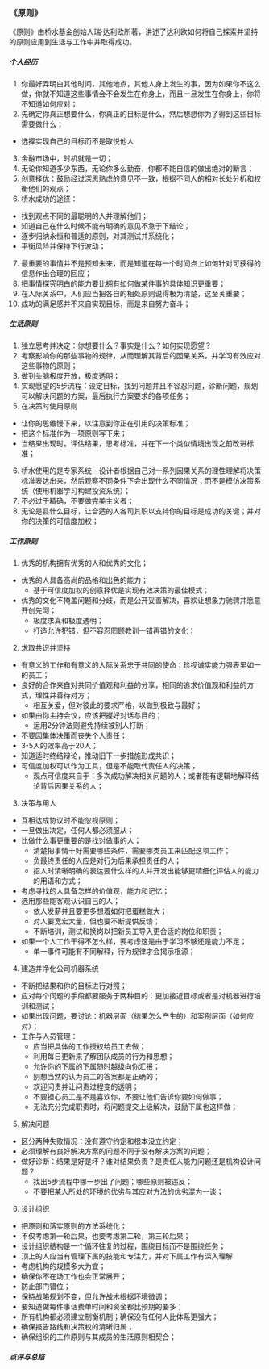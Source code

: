 ### 《原则》

《原则》由桥水基金创始人瑞·达利欧所著，讲述了达利欧如何将自己探索并坚持的原则应用到生活与工作中并取得成功。

##### 个人经历
1. 你最好弄明白其他时间，其他地点，其他人身上发生的事，因为如果你不这么做，你就不知道这些事情会不会发生在你身上，而且一旦发生在你身上，你将不知道如何应对；
2. 先确定你真正想要什么，你真正的目标是什么，然后想想你为了得到这些目标需要做什么；
  - 选择实现自己的目标而不是取悦他人
3. 金融市场中，时机就是一切；
4. 无论你知道多少东西，无论你多么勤奋，你都不能自信的做出绝对的断言；
5. 创意择优：鼓励经过深思熟虑的意见不一致，根据不同人的相对长处分析和权衡他们的观点；
6. 桥水成功的途径：
  - 找到观点不同的最聪明的人并理解他们；
  - 知道自己在什么时候不能有明确的意见不急于下结论；
  - 逐步归纳永恒和普适的原则，对其测试并系统化；
  - 平衡风险并保持下行波动；
7. 最重要的事情并不是预知未来，而是知道在每一个时间点上如何针对可获得的信息作出合理的回应；
8. 把事情探究明白的能力要比拥有如何做某件事的具体知识更重要；
9. 在人际关系中，人们应当把各自的相处原则说得极为清楚，这至关重要；
10. 成功的满足感并不来自实现目标，而是来自努力奋斗；


##### 生活原则
1. 独立思考并决定：你想要什么？事实是什么？如何实现愿望？
2. 考察影响你的那些事物的规律，从而理解其背后的因果关系，并学习有效应对这些事物的原则；
3. 做到头脑极度开放，极度透明；
4. 实现愿望的5步流程：设定目标，找到问题并且不容忍问题，诊断问题，规划可以解决问题的方案，最后执行方案要求的各项任务；
5. 在决策时使用原则
  - 让你的思维慢下来，以注意到你正在引用的决策标准；
  - 把这个标准作为一项原则写下来；
  - 当结果出现时，评估结果，思考标准，并在下一个类似情境出现之前改进标准；
6. 桥水使用的是专家系统 - 设计者根据自己对一系列因果关系的理性理解将决策标准表达出来，然后观察不同条件下会出现什么不同情况；而不是模仿决策系统（使用机器学习构建投资系统）；
7. 不必过于精确，不要做完美主义者； 
8. 无论是县什么目标，让合适的人各司其职以支持你的目标是成功的关键；并对你的决策的可信度加权；


##### 工作原则
1. 优秀的机构拥有优秀的人和优秀的文化；
  - 优秀的人具备高尚的品格和出色的能力；
    - 基于可信度加权的创意择优是实现有效决策的最佳模式；
  - 优秀的文化不掩盖问题和分歧，而是公开妥善解决，喜欢让想象力驰骋并愿意开创先河；
    - 极度求真和极度透明；
    - 打造允许犯错，但不容忍罔顾教训一错再错的文化；
2. 求取共识并坚持
  - 有意义的工作和有意义的人际关系忠于共同的使命；珍视诚实能力强表里如一的员工；
  - 良好的合作来自对共同价值观和利益的分享，相同的追求价值观和利益的方式，理性并善待对方；
    - 相互关爱，但对彼此的要求严格，以做到极致与最好；
  - 如果由你主持会议，应该把握好对话与目的；
    - 运用2分钟法则避免持续被别人打断；
  - 不要因集体决策而丧失个人责任；
  - 3-5人的效率高于20人；
  - 知道适时终结辩论，推动旧下一步措施形成共识；
  - 可信度加权可以作为工具，但是不能取代责任人的决策；
    - 观点可信度来自于：多次成功解决相关问题的人；或者能有逻辑地解释结论背后因果关系的人；
3. 决策与用人
  - 互相达成协议时不能忽视原则；
  - 一旦做出决定，任何人都必须服从；
  - 比做什么事更重要的是找对做事的人；
    - 清楚把事情干好需要哪些条件，需要哪类员工来匹配这项工作；
    - 负最终责任的人应是对行为后果承担责任的人；
    - 招人时清晰明确的表达要什么样的人并开发出能够更精细化评估人的能力的用语和方式；
  - 考虑寻找的人具备怎样的价值观，能力和记忆；
  - 选用那些能客观认识自己的人；
    - 依人发薪并且要更多想着如何把蛋糕做大；
    - 对人要宽宏大量，但也要不断提供反馈；
    - 不断培训，测试和换岗以把新员工导入更合适的岗位和职责；
  - 如果一个人工作干得不怎么样，要考虑这是由于学习不够还是能力不足；
    - 单一事件可能有不同解释，行为规律才会揭示根源；
4. 建造并净化公司机器系统
  - 不断把结果和你的目标进行对照；
  - 应对每个问题的手段都要服务于两种目的：更加接近目标或者是对机器进行培训和测试；
  - 如果出现问题，要讨论：机器层面（结果怎么产生的）和案例层面（如何应对）；
  - 工作与人员管理：
    - 应当把具体的工作授权给员工去做；
    - 利用每日更新来了解团队成员的行为和思想；
    - 允许你的下属的下属随时越级向你汇报；
    - 别想当然的认为员工的答案都是正确的；
    - 欢迎问责并让问责过程变的透明；
    - 不要担心员工是不是喜欢你，不要让他们告诉你要如何做事；
    - 无法充分完成职责时，将问题提交上级解决，鼓励下属也这样做；
5. 解决问题
  - 区分两种失败情况：没有遵守约定和根本没立约定；
  - 必须理解有良好解决方案的问题不同于没有解决方案的问题；
  - 做好诊断：结果是好是坏？谁对结果负责？是责任人能力问题还是机构设计问题？
    - 找出5步流程中哪一步出了问题；哪些原则被违反；
    - 不要把某人所处的环境的优劣与其应对方法的优劣混为一谈；
6. 设计组织
  - 把原则和落实原则的方法系统化；
  - 不仅考虑第一轮后果，也要考虑第二轮，第三轮后果；
  - 设计组织结构是一个循环往复的过程，围绕目标而不是围绕任务；
  - 顶上的人应当有管理下属的技能和专注力，并对下属工作有深入理解
  - 考虑机构的规模多大为宜；
  - 确保你不在场工作也会正常展开；
  - 防止部门错位；
  - 保持战略规划不变，但允许战术根据环境微调；
  - 要知道做每件事话费单时间和资金都比预期的要多；
  - 所有机构都必须建立制衡机制；确保没有任何人比体系更强大；
  - 确保报告路线和决策权的清晰归属；
  - 确保组织的工作原则与其成员的生活原则相契合；


##### 点评与总结
